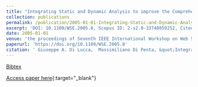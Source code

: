 ```yaml
---
title: "Integrating Static and Dynamic Analysis to improve the Comprehension of Existing Web Applications"
collection: publications
permalink: /publication/2005-01-01-Integrating-Static-and-Dynamic-Analysis-to-improve-the-Comprehension-of-Existing-Web-Applications
excerpt: 'DOI: 10.1109/WSE.2005.8, Scopus ID: 2-s2.0-33748859252, Cited by: 23'
date: 2005-01-01
venue: 'the proceedings of Seventh IEEE International Workshop on Web Site Evolution (WSE 2005), 26 September 2005, Budapest, Hungary'
paperurl: 'https://doi.org/10.1109/WSE.2005.8'
citation: ' Giuseppe A. Di Lucca,  Massimiliano Di Penta, &quot;Integrating Static and Dynamic Analysis to improve the Comprehension of Existing Web Applications.&quot; the proceedings of Seventh IEEE International Workshop on Web Site Evolution (WSE 2005), 26 September 2005, Budapest, Hungary, 2005.'
---
```

[Bibtex](https://dblp.org/rec/bib/conf/wse/LuccaP05)

[Access paper here](https://doi.org/10.1109/WSE.2005.8){:target="_blank"}
